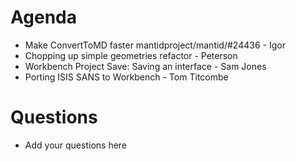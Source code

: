 
Agenda
======

* Make ConvertToMD faster mantidproject/mantid/#24436 - Igor
* Chopping up simple geometries refactor - Peterson
* Workbench Project Save: Saving an interface - Sam Jones
* Porting ISIS SANS to Workbench - Tom Titcombe

Questions
=========

* Add your questions here
